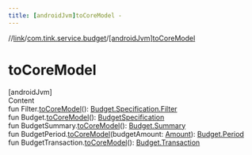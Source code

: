 ```yaml
---
title: [androidJvm]toCoreModel -
---
```

//[link](../index.md)/[com.tink.service.budget](index.md)/[[androidJvm]toCoreModel]([android-jvm]to-core-model.md)



# toCoreModel  
[androidJvm]  
Content  
fun Filter.[toCoreModel]([android-jvm]to-core-model.md)(): [Budget.Specification.Filter](../com.tink.model.budget/[android-jvm]-budget/-specification/-filter/index.md)  
fun Budget.[toCoreModel]([android-jvm]to-core-model.md)(): [BudgetSpecification](../com.tink.model.budget/index.md#%5Bcom.tink.model.budget%2FBudgetSpecification%2F%2F%2FPointingToDeclaration%2F%5D%2FClasslikes%2F-586840090)  
fun BudgetSummary.[toCoreModel]([android-jvm]to-core-model.md)(): [Budget.Summary](../com.tink.model.budget/[android-jvm]-budget/-summary/index.md)  
fun BudgetPeriod.[toCoreModel]([android-jvm]to-core-model.md)(budgetAmount: [Amount](../com.tink.model.misc/[android-jvm]-amount/index.md)): [Budget.Period](../com.tink.model.budget/[android-jvm]-budget/-period/index.md)  
fun BudgetTransaction.[toCoreModel]([android-jvm]to-core-model.md)(): [Budget.Transaction](../com.tink.model.budget/[android-jvm]-budget/-transaction/index.md)  



